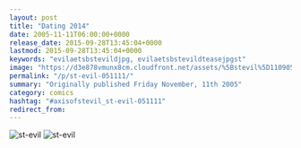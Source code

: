 ```yaml
---
layout: post
title: "Dating 2014"
date: 2005-11-11T06:00:00+0000
release_date: 2015-09-28T13:45:04+0000
lastmod: 2015-09-28T13:45:04+0000
keywords: "evilaetsbstevildjpg, evilaetsbstevildteasejpgst"
image: "https://d3e878vmunx8cm.cloudfront.net/assets/%5Bstevil%5D110905tease.jpg"
permalink: "/p/st-evil-051111/"
summary: "Originally published Friday November, 11th 2005"
category: comics
hashtag: "#axisofstevil_st-evil-051111"
redirect_from:
---
```


![st-evil](https://d3e878vmunx8cm.cloudfront.net/assets/%5Bstevil%5D110905tease.jpg)
![st-evil](https://d3e878vmunx8cm.cloudfront.net/assets/%5Bstevil%5D110905.jpg)
